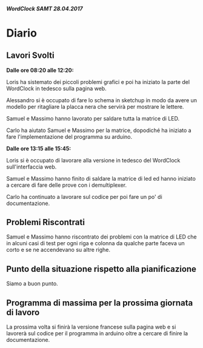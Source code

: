 ##### WordClock SAMT 28.04.2017

# Diario

## Lavori Svolti

**Dalle ore 08:20 alle 12:20:**

Loris ha sistemato dei piccoli problemi grafici e poi ha iniziato la parte
del WordClock in tedesco sulla pagina web.

Alessandro si è occupato di fare lo schema in sketchup in modo da avere
un modello per ritagliare la placca nera che servirà per mostrare le lettere.

Samuel e Massimo hanno lavorato per saldare tutta la matrice di LED.

Carlo ha aiutato Samuel e Massimo per la matrice, dopodiché ha iniziato a fare
l'implementazione del programma su arduino.

**Dalle ore 13:15 alle 15:45:**

Loris si è occupato di lavorare alla versione in tedesco del WordClock
sull'interfaccia web.

Samuel e Massimo hanno finito di saldare la matrice di led ed hanno iniziato
a cercare di fare delle prove con i demultiplexer.

Carlo ha continuato a lavorare sul codice per poi fare un po' di documentazione.

## Problemi Riscontrati

Samuel e Massimo hanno riscontrato dei problemi con la matrice di LED che in
alcuni casi di test per ogni riga e colonna da qualche parte faceva un corto
e se ne accendevano su altre righe.

## Punto della situazione rispetto alla pianificazione

Siamo a buon punto.

## Programma di massima per la prossima giornata di lavoro

La prossima volta si finirà la versione francese sulla pagina web
e si lavorerà sul codice per il programma in arduino
oltre a cercare di finire la documentazione.
